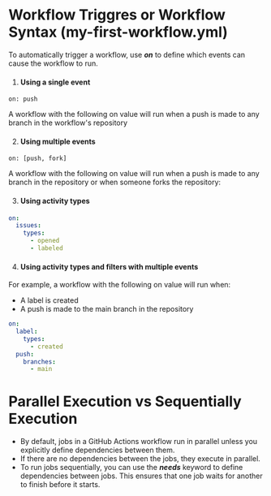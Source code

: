 
# Workflow Triggres or Workflow Syntax (my-first-workflow.yml)

To automatically trigger a workflow, use ***on*** to define which events can cause the workflow to run.

1. #### Using a single event
`on: push`

A workflow with the following on value will run when a push is made to any branch in the workflow's repository

2. #### Using multiple events
`on: [push, fork]`

A workflow with the following on value will run when a push is made to any branch in the repository or when someone forks the repository:

3. #### Using activity types
``` yaml
on:
  issues:
    types:
      - opened
      - labeled
```
4. #### Using activity types and filters with multiple events
For example, a workflow with the following on value will run when:

* A label is created
* A push is made to the main branch in the repository
``` yaml
on:
  label:
    types:
      - created
  push:
    branches:
      - main
```
# Parallel Execution vs Sequentially Execution
* By default, jobs in a GitHub Actions workflow run in parallel unless you explicitly define dependencies between them.
* If there are no dependencies between the jobs, they execute in parallel.
* To run jobs sequentially, you can use the ***needs*** keyword to define dependencies between jobs. This ensures that one job waits for another to finish before it starts.